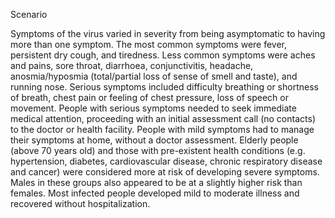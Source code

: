 Scenario

Symptoms of the virus varied in severity from being asymptomatic to having more than one symptom. 
The most common symptoms were fever, persistent dry cough, and tiredness. 
Less common symptoms were aches and pains, sore throat, diarrhoea, conjunctivitis, headache, 
anosmia/hyposmia (total/partial loss of sense of smell and taste), and running nose. Serious symptoms included difficulty 
breathing or shortness of breath, chest pain or feeling of chest pressure, loss of speech or movement. 
People with serious symptoms needed to seek immediate medical attention, proceeding with an initial assessment call (no contacts) 
to the doctor or health facility. 
People with mild symptoms had to manage their symptoms at home, without a doctor assessment. 
Elderly people (above 70 years old) and those with pre-existent health conditions (e.g. hypertension, diabetes, cardiovascular disease, 
chronic respiratory disease and cancer) were considered more at risk of developing severe symptoms. 
Males in these groups also appeared to be at a slightly higher risk than females. Most infected people developed mild to moderate illness 
and recovered without hospitalization.
